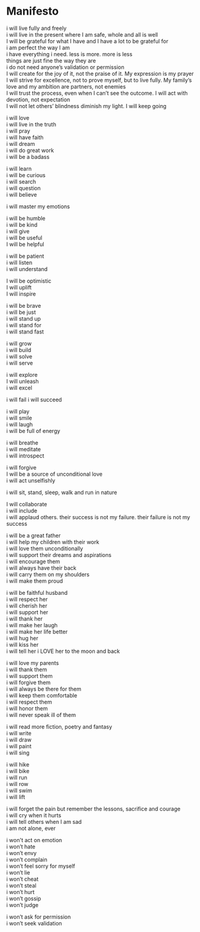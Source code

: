 # Manifesto

i will live fully and freely  
i will live in the present where I am safe, whole and all is well  
I will be grateful for what I have and I have a lot to be grateful for  
i am perfect the way I am  
i have everything i need. less is more. more is less    
things are just fine the way they are  
i do not need anyone’s validation or permission  
I will create for the joy of it, not the praise of it. My expression is my prayer  
I will strive for excellence, not to prove myself, but to live fully. My family’s love and my ambition are partners, not enemies  
I will trust the process, even when I can’t see the outcome. I will act with devotion, not expectation  
I will not let others’ blindness diminish my light. I will keep going  

i will love  
i will live in the truth  
i will pray  
i will have faith  
i will dream  
i will do great work  
i will be a badass  

i will learn  
i will be curious  
i will search  
i will question  
i will believe  

i will master my emotions  

i will be humble  
i will be kind  
i will give  
i will be useful  
I will be helpful  

i will be patient  
i will listen  
i will understand  

I will be optimistic  
I will uplift  
I will inspire  

i will be brave  
i will be just  
i will stand up  
i will stand for  
i will stand fast  

i will grow  
i will build  
i will solve  
i will serve  

i will explore  
I will unleash  
i will excel  

i will fail
i will succeed

i will play  
i will smile  
i will laugh  
i will be full of energy  

i will breathe  
i will meditate  
i will introspect  

i will forgive  
I will be a source of unconditional love  
i will act unselfishly  

i will sit, stand, sleep, walk and run in nature  

I will collaborate  
i will include  
i will applaud others. their success is not my failure. their failure is not my success  

i will be a great father  
i will help my children with their work  
i will love them unconditionally  
i will support their dreams and aspirations  
i will encourage them  
i will always have their back  
i will carry them on my shoulders  
i will make them proud  

i will be faithful husband  
i will respect her  
i will cherish her  
i will support her  
i will thank her  
i will make her laugh  
i will make her life better  
i will hug her  
i will kiss her  
i will tell her i LOVE her to the moon and back  

i will love my parents  
i will thank them  
i will support them  
i will forgive them  
i will always be there for them  
i will keep them comfortable  
i will respect them  
i will honor them  
i will never speak ill of them  

i will read more fiction, poetry and fantasy  
i will write  
i will draw  
i will paint  
i will sing  

i will hike  
i will bike  
i will run  
i will row  
i will swim  
i will lift  

i will forget the pain but remember the lessons, sacrifice and courage  
i will cry when it hurts  
i will tell others when I am sad  
i am not alone, ever  

i won't act on emotion  
i won’t hate  
i won’t envy  
i won’t complain  
i won’t feel sorry for myself  
i won’t lie  
i won’t cheat  
i won’t steal  
i won’t hurt  
i won’t gossip  
i won’t judge  

i won’t ask for permission  
i won’t seek validation  
